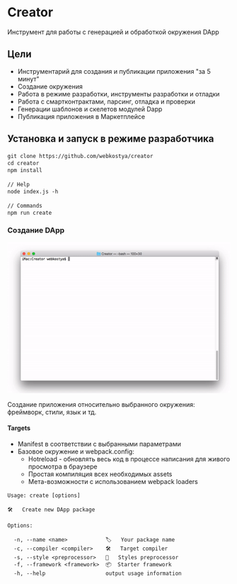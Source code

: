 # Creator
Инструмент для работы с генерацией и обработкой окружения DApp

## Цели
- Инструментарий для создания и публикации приложения "за 5 минут"
- Создание окружения
- Работа в режиме разработки, инструменты разработки и отладки
- Работа с смартконтрактами, парсинг, отладка и проверки
- Генерации шаблонов и скелетов модулей Dapp
- Публикация приложения в Маркетплейсе

## Установка и запуск в режиме разработчика
```
git clone https://github.com/webkostya/creator
cd creator
npm install

// Help
node index.js -h

// Commands
npm run create
```

### Создание DApp
![](preview.gif)

Создание приложения относительно выбранного окружения: фреймворк, стили, язык и тд.

#### Targets
- Manifest в соответствии с выбранными параметрами
- Базовое окружение и webpack.config:
    - Hotreload - обновлять весь код в процессе написания для живого просмотра в браузере
    - Простая компиляция всех необходимых assets
    - Мета-возможности с использованием webpack loaders

```
Usage: create [options]

🛠   Create new DApp package

Options:

  -n, --name <name>            🏷   Your package name
  -c, --compiler <compiler>    🛠   Target compiler
  -s, --style <preprocessor>   💈   Styles preprocessor
  -f, --framework <framework>  📦  Starter framework
  -h, --help                   output usage information
```